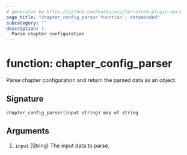 ```yaml
---
# generated by https://github.com/hashicorp/terraform-plugin-docs
page_title: "chapter_config_parser function - dataminded"
subcategory: ""
description: |-
  Parse chapter configuration
---
```


# function: chapter_config_parser

Parse chapter configuration and return the parsed data as an object.



## Signature

<!-- signature generated by tfplugindocs -->
```text
chapter_config_parser(input string) map of string
```

## Arguments

<!-- arguments generated by tfplugindocs -->
1. `input` (String) The input data to parse.
